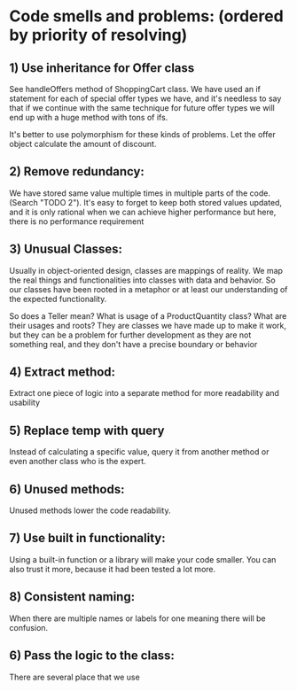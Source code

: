 # Code smells and problems: (ordered by priority of resolving)

## 1) Use inheritance for Offer class
See handleOffers method of ShoppingCart class. We have used an if statement for each of 
special offer types we have, and it's needless to say that if we continue with the same
technique for future offer types we will end up with a huge method with tons of ifs.

It's better to use polymorphism for these kinds of problems. Let the offer object calculate
the amount of discount.

## 2) Remove redundancy:
We have stored same value multiple times in multiple parts of the code. (Search 
"TODO 2"). It's easy to forget to keep both stored values updated, and it is only rational 
when we can achieve higher performance but here, there is no performance requirement

## 3) Unusual Classes:
Usually in object-oriented design, classes are mappings of reality. We map the real 
things and functionalities into classes with data and behavior. So our classes have been
rooted in a metaphor or at least our understanding of the expected functionality.

So does a Teller mean? What is usage of a ProductQuantity class? What are their usages and roots?
They are classes we have made up to make it work, but they can be a problem for further development
as they are not something real, and they don't have a precise boundary or behavior 

## 4) Extract method:
Extract one piece of logic into a separate method for more readability and usability

## 5) Replace temp with query
Instead of calculating a specific value, query it from another method or even 
another class who is the expert.

## 6) Unused methods:
Unused methods lower the code readability. 

## 7) Use built in functionality:
Using a built-in function or a library will make your code smaller. You can also trust
it more, because it had been tested a lot more.

## 8) Consistent naming:
When there are multiple names or labels for one meaning there will be confusion.

## 6) Pass the logic to the class:
There are several place that we use 
